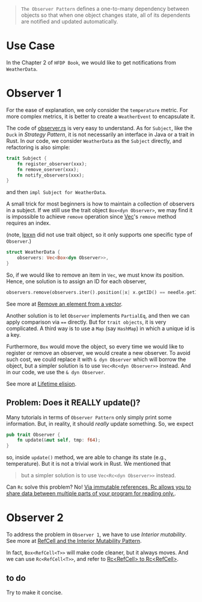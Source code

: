 > `The Observer Pattern` defines a one-to-many dependency between objects so that when one object changes state, all of its dependents are notified and updated automatically.

# Use Case
In the Chapter 2 of `HFDP Book`, we would like to get notifications from `WeatherData`.

# Observer 1
For the ease of explanation, we only consider the `temperature` metric. For more complex metrics, it is better to create a `WeatherEvent` to encapsulate it.

The code of [observer.rs](observer/src/observer.rs) is very easy to understand. As for `Subject`, like the `Duck` in *Strategy Pattern*, it is not necessarily an interface in Java or a trait in Rust. In our code, we consider `WeatherData` as the `Subject` directly, and refactoring is also simple:

```rust
trait Subject {
    fn register_observer(xxx);
    fn remove_oserver(xxx);
    fn notify_observers(xxx);
}
```
and then `impl Subject for WeatherData`.

A small trick for most beginners is how to maintain a collection of observers in a subject. If we still use the trait object `Box<dyn Observer>`, we may find it is impossible to achieve `remove` operation since [Vec](https://doc.rust-lang.org/std/vec/struct.Vec.html)'s `remove` method requires an index. 

(note, [lpxxn](https://github.com/lpxxn/rust-design-pattern/blob/master/behavioral/observer.rs) did not use trait object, so it only supports one specific type of `Observer`.)

```rust
struct WeatherData {
    observers: Vec<Box<dyn Observer>>,
}
```
So, if we would like to remove an item in `Vec`, we must know its position. Hence, one solution is to assign an ID for each observer,

```rust
observers.remove(observers.iter().position(|x| x.getID() == needle.getID() )).expect("needle not found");
```
See more at [Remove an element from a vector](https://stackoverflow.com/questions/26243025/remove-an-element-from-a-vector).

Another solution is to let `Observer` implements `PartialEq`, and then we can apply comparison via `==` directly. But for `trait objects`, it is very complicated. A third way is to use a `Map` (say `HashMap`) in which a unique id is a key.

Furthermore, `Box` would move the object, so every time we would like to register or remove an observer, we would create a new observer. To avoid such cost, we could replace it with `& dyn Observer` which will borrow the object, but a simpler solution is to use `Vec<Rc<dyn Observer>>` instead. And in our code, we use the `& dyn Observer`.

See more at [Lifetime elision](https://doc.rust-lang.org/reference/lifetime-elision.html).

## Problem: Does it REALLY update()?
Many tutorials in terms of `Observer Pattern` only simply print some information. But, in reality, it should *really* update something. So, we expect

```rust 
pub trait Observer {
    fn update(&mut self, tmp: f64);
}
```
so, inside `update()` method, we are able to change its state (e.g., temperature). But it is not a trivial work in Rust. We mentioned that 

> but a simpler solution is to use `Vec<Rc<dyn Observer>>` instead.

Can `Rc` solve this problem? No! [Via immutable references, Rc<T> allows you to share data between multiple parts of your program for reading only.](https://doc.rust-lang.org/book/ch15-04-rc.html).

# Observer 2
To address the problem in `Observer 1`, we have to use *Interior mutability*. See more at [RefCell<T> and the Interior Mutability Pattern](https://doc.rust-lang.org/book/ch15-05-interior-mutability.html).

In fact, `Box<RefCell<T>>` will make code cleaner, but it always moves. And we can use `Rc<RefCell<T>>`, and refer to [Rc<RefCell<Dog>> to Rc<RefCell<dyn AnimalT>>](https://users.rust-lang.org/t/rc-refcell-dog-to-rc-refcell-dyn-animalt/29511).

## to do
Try to make it concise.